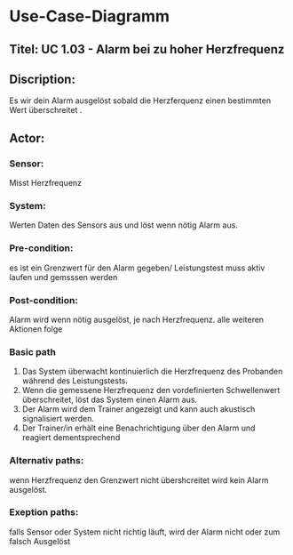 # Use-Case-Diagramm

## Titel: UC 1.03 - Alarm bei zu hoher Herzfrequenz
## Discription: 
Es wir dein Alarm ausgelöst sobald die Herzferquenz einen bestimmten Wert überschreitet .
## Actor:
### Sensor: 
Misst Herzfrequenz
### System:
Werten Daten des Sensors aus und löst wenn nötig Alarm aus. 
### Pre-condition:
es ist ein Grenzwert für den Alarm gegeben/ Leistungstest muss aktiv laufen und gemsssen werden
### Post-condition:
Alarm wird wenn nötig ausgelöst, je nach Herzfrequenz. alle weiteren Aktionen folge
### Basic path
1. Das System überwacht kontinuierlich die Herzfrequenz des Probanden während des Leistungstests.
2. Wenn die gemessene Herzfrequenz den vordefinierten Schwellenwert überschreitet, löst das System einen Alarm aus.
3. Der Alarm wird dem Trainer angezeigt und kann auch akustisch signalisiert werden.
4. Der Trainer/in erhält eine Benachrichtigung über den Alarm und reagiert dementsprechend
### Alternativ paths:
wenn Herzfrequenz den Grenzwert nicht übershcreitet wird kein Alarm ausgelöst.
### Exeption paths:
falls Sensor oder System nicht richtig läuft, wird der Alarm nicht oder zum falsch Ausgelöst
